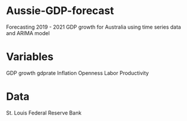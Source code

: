 # Aussie-GDP-forecast
Forecasting 2019 - 2021 GDP growth for Australia using time series data and ARIMA model

# Variables 
GDP growth gdprate
Inflation
Openness
Labor
Productivity

# Data 
St. Louis Federal Reserve Bank 